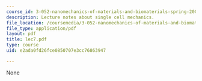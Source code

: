 ```yaml
---
course_id: 3-052-nanomechanics-of-materials-and-biomaterials-spring-2007
description: Lecture notes about single cell mechanics.
file_location: /coursemedia/3-052-nanomechanics-of-materials-and-biomaterials-spring-2007/e2ada0fd26fce0850707e3cc76863947_lec7.pdf
file_type: application/pdf
layout: pdf
title: lec7.pdf
type: course
uid: e2ada0fd26fce0850707e3cc76863947

---
```

None